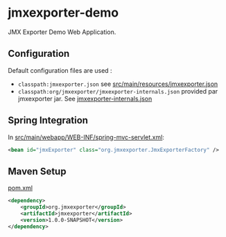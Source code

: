 # jmxexporter-demo


JMX Exporter Demo Web Application.

## Configuration

Default configuration files are used :
* `classpath:jmxexporter.json` see [src/main/resources/jmxexporter.json](https://github.com/cyrille-leclerc/jmxexporter-demo/blob/master/jmxexporter-webapp-coktail/src/main/resources/jmxexporter.json)
* `classpath:org/jmxexporter/jmxexporter-internals.json` provided par jmxexporter jar. See [jmxexporter-internals.json](https://github.com/cyrille-leclerc/jmxexporter/blob/master/src/main/resources/org/jmxexporter/jmxexporter-internals.json)

## Spring Integration

In [src/main/webapp/WEB-INF/spring-mvc-servlet.xml](https://github.com/cyrille-leclerc/jmxexporter-demo/blob/master/jmxexporter-webapp-coktail/src/main/webapp/WEB-INF/spring-mvc-servlet.xml#L45):
```xml
<bean id="jmxExporter" class="org.jmxexporter.JmxExporterFactory" />
```

## Maven Setup

[pom.xml](https://github.com/cyrille-leclerc/jmxexporter-demo/blob/master/jmxexporter-webapp-coktail/pom.xml#L114)

```xml
<dependency>
    <groupId>org.jmxexporter</groupId>
    <artifactId>jmxexporter</artifactId>
    <version>1.0.0-SNAPSHOT</version>
</dependency>
```
